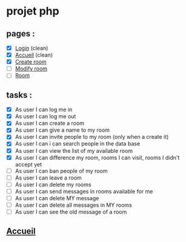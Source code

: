 # projet php

## pages :

- [x] [Login](talk_with_me/login.php) (clean)
- [x] [Accueil](index.php) (clean)
- [x] [Create room](talk_with_me/create_room.php)
- [ ] [Modify room](talk_with_me/modif.php)
- [ ] [Room](talk_with_me/room.php)

## tasks :

- [x] As user I can log me in 
- [x] As user I can log me out
- [x] As user I can create a room
- [x] As user I can give a name to my room
- [x] As user I can invite people to my room (only when a create it)
- [x] As user I can i can search people in the data base
- [x] As user I can view the list of my available room
- [x] As user I can difference my room, rooms I can visit, rooms I didn't accept yet
- [ ] As user I can ban people of my room
- [ ] As user I can leave a room
- [ ] As user I can delete my rooms
- [ ] As user I can send messages in rooms available for me
- [ ] As user I can delete MY message
- [ ] As user I can delete all messages in MY rooms
- [ ] As user I can see the old message of a room

## [Accueil](index.php)

